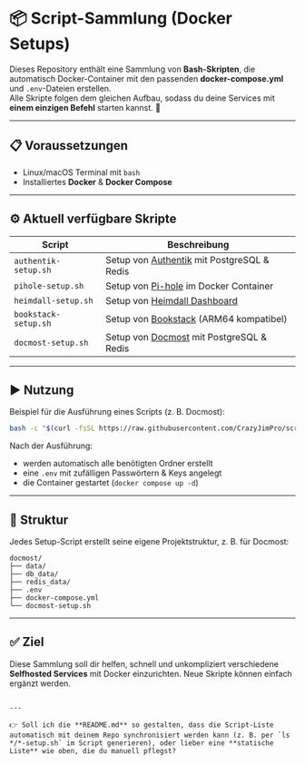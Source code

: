 # 📦 Script-Sammlung (Docker Setups)

Dieses Repository enthält eine Sammlung von **Bash-Skripten**, die automatisch Docker-Container mit den passenden **docker-compose.yml** und `.env`-Dateien erstellen.  
Alle Skripte folgen dem gleichen Aufbau, sodass du deine Services mit **einem einzigen Befehl** starten kannst. 🚀  

---

## 📋 Voraussetzungen

- Linux/macOS Terminal mit `bash`
- Installiertes **Docker** & **Docker Compose**

---

## ⚙️ Aktuell verfügbare Skripte

| Script               | Beschreibung |
|----------------------|--------------|
| `authentik-setup.sh` | Setup von [Authentik](https://goauthentik.io/) mit PostgreSQL & Redis |
| `pihole-setup.sh`    | Setup von [Pi-hole](https://pi-hole.net/) im Docker Container |
| `heimdall-setup.sh`  | Setup von [Heimdall Dashboard](https://heimdall.site/) |
| `bookstack-setup.sh` | Setup von [Bookstack](https://www.bookstackapp.com/) (ARM64 kompatibel) |
| `docmost-setup.sh`   | Setup von [Docmost](https://github.com/docmost/docmost) mit PostgreSQL & Redis |

---

## ▶️ Nutzung

Beispiel für die Ausführung eines Scripts (z. B. Docmost):

```bash
bash -c "$(curl -fsSL https://raw.githubusercontent.com/CrazyJimPro/scripte/main/docmost/docmost-setup.sh)"
```

Nach der Ausführung:

* werden automatisch alle benötigten Ordner erstellt
* eine `.env` mit zufälligen Passwörtern & Keys angelegt
* die Container gestartet (`docker compose up -d`)

---

## 📂 Struktur

Jedes Setup-Script erstellt seine eigene Projektstruktur, z. B. für Docmost:

```
docmost/
├── data/
├── db_data/
├── redis_data/
├── .env
├── docker-compose.yml
└── docmost-setup.sh
```

---

## ✅ Ziel

Diese Sammlung soll dir helfen, schnell und unkompliziert verschiedene **Selfhosted Services** mit Docker einzurichten.
Neue Skripte können einfach ergänzt werden.

```

---

👉 Soll ich die **README.md** so gestalten, dass die Script-Liste automatisch mit deinem Repo synchronisiert werden kann (z. B. per `ls */*-setup.sh` im Script generieren), oder lieber eine **statische Liste** wie oben, die du manuell pflegst?
```
